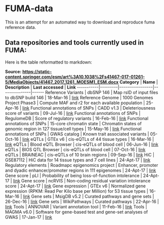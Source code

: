 # FUMA-data
This is an attempt for an automated way to download and reproduce fuma reference data.


## Data repositories and tools currently used in FUMA:

Here is the table reformatted to markdown:


**Source: https://static-content.springer.com/esm/art%3A10.1038%2Fs41467-017-01261-5/MediaObjects/41467_2017_1261_MOESM1_ESM.docx**
**Category** | **Name** | **Description** | **Last accessed** | **Link**
-----------|---------|-----------------|---------------|------
Reference Variants | dbSNP 146 | Map rsID of input files to dbSNP build 146 | 18-Mar-16 | [link](http://ftp.ncbi.nlm.nih.gov/snp/organisms/human_9606_b146_grch137p13/database/organism_data/RsMergeArch.bcp.gz)
Reference Genome | 1000 Genomes Project Phase3 | Compute MAF and r2 for each available population | 25-Apr-16 | [link](http://ftp.1000genomes.ebi.ac.uk/vol1/ftp/release/20130502/)
Functional annotations of SNPs | CADD v1.3 | Deleteriousness score of variants | 09-Jul-16 | [link](http://cadd.gs.washington.edu/download)
Functional annotations of SNPs | RegulomeDB | Score of regulatory variants | 16-Feb-16 | [link](http://www.regulomedb.org/downloads)
Functional annotations of SNPs | 15-core chromatin state | Chromatin states of genomic region in 127 tissue/cell types | 15-May-16 | [link](http://egg2.wustl.edu/roadmap/data/byFileType/chromhmmSegmentations/ChmmModels/coreMarks/jointModel/final/)
Functional annotations of SNPs | GWAS catalog | Known trait associated variants | 05-Oct-16 | [link](https://www.ebi.ac.uk/gwas/)
eQTLs | GTEx v6 | cis-eQTLs of 44 tissue types | 16-Mar-16 | [link](http://www.gtexportal.org/home/)
eQTLs | Blood eQTL Browser | cis-eQTLs of blood cell | 06-Jun-16 | [link](http://genenetwork.nl/bloodeqtlbrowser/)
eQTLs | BIOS QTL Browser | cis-eQTLs of blood cell | 07-Oct-16 | [link](http://genenetwork.nl/biosqtlbrowser/)
eQTLs | BRAINEAC | cis-eQTLs of 10 brain regions | 09-Sep-16 | [link](http://www.braineac.org/)
HiC | GSE87112 | HiC data for 14 tissue types and 7 cell lines | 24-Apt-17 | [link](https://www.ncbi.nlm.nih.gov/geo/query/acc.cgi?acc=GSE87112)
Regulatory elements | Roadmapc epigenomics project | Enhancer, promoter and dyadic enhancer/promoter regions in 111 epigenomes | 24-Apt-17 | [link](http://egg2.wustl.edu/roadmap/data/byDataType/dnase/)
Gene score | pLI | Probability of being loss-of-function intolerance | 24-Apt-17 | [link](http://ftp.broadinstitute.org/pub/ExAC_release/release0.3.1/functional_gene_constraint)
Gene score | ncRVIS | Non-coding residual variation intolerance score | 24-Apt-17 | [link](http://journals.plos.org/plosgenetics/article/file?type=supplementary&id=info:doi/10.1371/journal.pgen.1005492.s011)
Gene expression | GTEx v6 | Normalized gene expression (RPKM: Read Per Kilo base per Million) for 53 tissue types | 16-Mar-16 | [link](http://www.gtexportal.org/home/)
Gene sets | MsigDB v5.2 | Curated pathways and gene sets | 26-Dec-16 | [link](http://software.broadinstitute.org/gsea/msigdb/)
Gene sets | WikiPathways | Curated pathways | 22-Apr-16 | [link](http://wikipathways.org/index.php/WikiPathways)
Tools | ANNOVAR | Variant annotation tool | 11-Feb-16 | [link](http://annovar.openbioinformatics.org/en/latest/)
Tools | MAGMA v6.0 | Software for gene-based test and gene-set analyses of GWAS | 17-Jan-17 | [link](https://ctg.cncr.nl/software/magma)